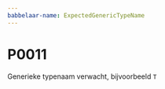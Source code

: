 ```yaml
---
babbelaar-name: ExpectedGenericTypeName
---
```

# P0011
Generieke typenaam verwacht, bijvoorbeeld `T`
